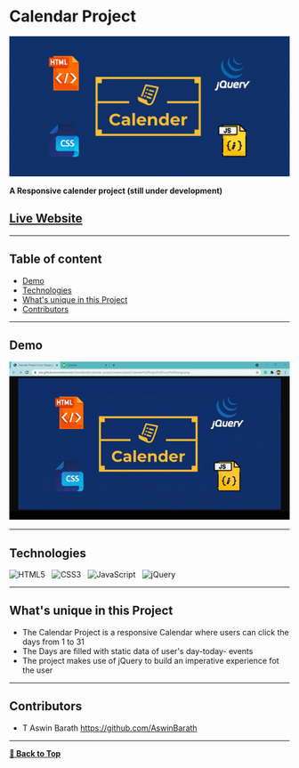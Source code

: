# Calendar Project

<p>
<img src="assets/Calendar Project Cover Design.png" alt="Calendar Project Cover Design" />
</p>

<strong>A Responsive calender project (still under development)</strong>

## [Live Website](https://aswinbarath.github.io/calendar-project/)<br>

---

## Table of content

- [Demo](#Demo)
- [Technologies](#Technologies)
- [What's unique in this Project](#whats-unique-in-this-project)
- [Contributors](#Contributors)

---

## Demo

<p>
<img src="assets/Calender Project Demo.gif" alt="Calendar Project Demo" />
</p>

---

## Technologies

![HTML5](https://img.shields.io/badge/HTML5-E34F26?style=for-the-badge&logo=html5&logoColor=white)
&nbsp;
![CSS3](https://img.shields.io/badge/CSS3-1572B6?style=for-the-badge&logo=css3&logoColor=white)
&nbsp;
![JavaScript](https://img.shields.io/badge/JavaScript-323330?style=for-the-badge&logo=javascript&logoColor=F7DF1E)
&nbsp;
![jQuery](https://img.shields.io/badge/jQuery-0769AD?style=for-the-badge&logo=jquery&logoColor=white)
&nbsp;

---

## What's unique in this Project

- The Calendar Project is a responsive Calendar where users can click the days from 1 to 31
- The Days are filled with static data of user's day-today- events
- The project makes use of jQuery to build an imperative experience fot the user

---

## Contributors

- T Aswin Barath <https://github.com/AswinBarath>

---

[**🔼 Back to Top**](#Calendar-project)
